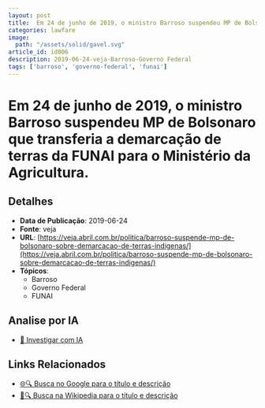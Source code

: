 ```yaml
---
layout: post
title:  Em 24 de junho de 2019, o ministro Barroso suspendeu MP de Bolsonaro que transferia a demarcação de terras da FUNAI para o Ministério da Agricultura.
categories: lawfare
image: 
  path: "/assets/solid/gavel.svg"
article_id: id006
description: 2019-06-24-veja-Barroso-Governo Federal
tags: ['barroso', 'governo-federal', 'funai']
---
```


# Em 24 de junho de 2019, o ministro Barroso suspendeu MP de Bolsonaro que transferia a demarcação de terras da FUNAI para o Ministério da Agricultura.

## Detalhes
- **Data de Publicação**: 2019-06-24
- **Fonte**: veja
- **URL**: [https://veja.abril.com.br/politica/barroso-suspende-mp-de-bolsonaro-sobre-demarcacao-de-terras-indigenas/](https://veja.abril.com.br/politica/barroso-suspende-mp-de-bolsonaro-sobre-demarcacao-de-terras-indigenas/)
- **Tópicos**:
  - Barroso
  - Governo Federal
  - FUNAI

## Analise por IA
- [🤖 Investigar com IA](https://www.perplexity.ai/search?q=%22not%C3%ADcia%20artigo%20Brasil%22%20Em%2024%20de%20junho%20de%202019%2C%20o%20ministro%20Barroso%20suspendeu%20MP%20de%20Bolsonaro%20que%20transferia%20a%20demarca%C3%A7%C3%A3o%20de%20terras%20da%20FUNAI%20para%20o%20Minist%C3%A9rio%20da%20Agricultura.%20veja%202019-06-24)

## Links Relacionados
- [🌐🔍 Busca no Google para o título e descrição](https://www.google.com/search?q=%22not%C3%ADcia%20artigo%20Brasil%22%20Em%2024%20de%20junho%20de%202019%2C%20o%20ministro%20Barroso%20suspendeu%20MP%20de%20Bolsonaro%20que%20transferia%20a%20demarca%C3%A7%C3%A3o%20de%20terras%20da%20FUNAI%20para%20o%20Minist%C3%A9rio%20da%20Agricultura.%20veja%202019-06-24)
- [📖🔍 Busca na Wikipedia para o título e descrição](https://pt.wikipedia.org/w/index.php?search=%22not%C3%ADcia%20artigo%20Brasil%22%20Em%2024%20de%20junho%20de%202019%2C%20o%20ministro%20Barroso%20suspendeu%20MP%20de%20Bolsonaro%20que%20transferia%20a%20demarca%C3%A7%C3%A3o%20de%20terras%20da%20FUNAI%20para%20o%20Minist%C3%A9rio%20da%20Agricultura.%20veja%202019-06-24)

